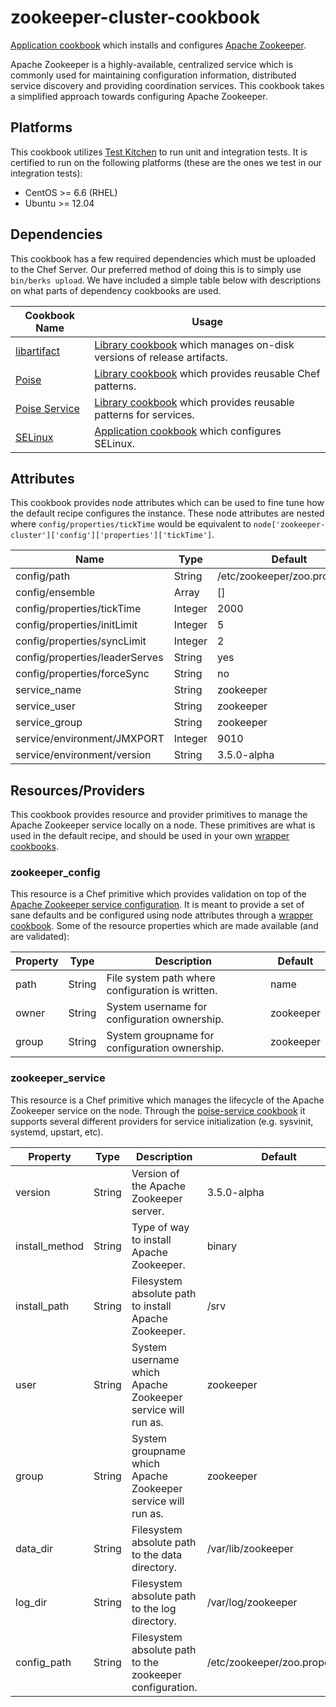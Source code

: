 # zookeeper-cluster-cookbook
[Application cookbook][0] which installs and configures
[Apache Zookeeper][1].

Apache Zookeeper is a highly-available, centralized service which is
commonly used for maintaining configuration information, distributed
service discovery and providing coordination services. This cookbook
takes a simplified approach towards configuring Apache Zookeeper.

## Platforms
This cookbook utilizes [Test Kitchen][8] to run unit and integration
tests. It is certified to run on the following platforms (these are
the ones we test in our integration tests):
- CentOS >= 6.6 (RHEL)
- Ubuntu >= 12.04

## Dependencies
This cookbook has a few required dependencies which must be uploaded
to the Chef Server. Our preferred method of doing this is to simply
use `bin/berks upload`. We have included a simple table below with
descriptions on what parts of dependency cookbooks are used.

| Cookbook Name | Usage |
| ------------- | ----- |
| [libartifact][4] | [Library cookbook][3] which manages on-disk versions of release artifacts. |
| [Poise][5] | [Library cookbook][3] which provides reusable Chef patterns. |
| [Poise Service][6] | [Library cookbook][3] which provides reusable patterns for services. |
| [SELinux][7] | [Application cookbook][0] which configures SELinux. |

## Attributes
This cookbook provides node attributes which can be used to fine tune
how the default recipe configures the instance. These node attributes
are nested where `config/properties/tickTime` would be equivalent to
`node['zookeeper-cluster']['config']['properties']['tickTime']`.

| Name | Type | Default |
| ---- | ---- | ------- |
| config/path | String | /etc/zookeeper/zoo.properties |
| config/ensemble | Array | [] |
| config/properties/tickTime | Integer | 2000 |
| config/properties/initLimit | Integer | 5 |
| config/properties/syncLimit | Integer | 2 |
| config/properties/leaderServes | String | yes |
| config/properties/forceSync | String | no |
| service_name | String | zookeeper |
| service_user | String | zookeeper |
| service_group | String | zookeeper |
| service/environment/JMXPORT | Integer | 9010 |
| service/environment/version | String | 3.5.0-alpha |

## Resources/Providers
This cookbook provides resource and provider primitives to manage
the Apache Zookeeper service locally on a node. These primitives
are what is used in the default recipe, and should be used in
your own [wrapper cookbooks][2].

### zookeeper_config
This resource is a Chef primitive which provides validation on top of
the [Apache Zookeeper service configuration][9]. It is meant to
provide a set of sane defaults and be configured using node attributes
through a [wrapper cookbook][2]. Some of the resource properties which
are made available (and are validated):

| Property | Type | Description | Default |
| -------- | ---- | ----------- | ------- |
| path | String | File system path where configuration is written. | name |
| owner | String | System username for configuration ownership. | zookeeper |
| group | String | System groupname for configuration ownership. | zookeeper |

### zookeeper_service
This resource is a Chef primitive which manages the lifecycle of the
Apache Zookeeper service on the node. Through the
[poise-service cookbook][6] it supports several different providers
for service initialization (e.g. sysvinit, systemd, upstart, etc).

| Property | Type | Description | Default |
| -------- | ---- | ----------- | ------- |
| version | String | Version of the Apache Zookeeper server. | 3.5.0-alpha |
| install_method | String | Type of way to install Apache Zookeeper. | binary |
| install_path | String | Filesystem absolute path to install Apache Zookeeper. | /srv |
| user | String | System username which Apache Zookeeper service will run as. | zookeeper |
| group | String | System groupname which Apache Zookeeper service will run as. | zookeeper |
| data_dir | String | Filesystem absolute path to the data directory. | /var/lib/zookeeper |
| log_dir | String | Filesystem absolute path to the log directory. | /var/log/zookeeper |
| config_path | String | Filesystem absolute path to the zookeeper configuration. | /etc/zookeeper/zoo.properties |

[0]: http://blog.vialstudios.com/the-environment-cookbook-pattern/#theapplicationcookbook
[1]: https://zookeeper.apache.org
[2]: http://blog.vialstudios.com/the-environment-cookbook-pattern#thewrappercookbook
[3]: http://blog.vialstudios.com/the-environment-cookbook-pattern#thelibrarycookbook
[4]: https://github.com/johnbellone/libartifact-cookbook
[5]: https://github.com/poise/poise
[6]: https://github.com/poise/poise-service
[7]: https://github.com/skottler/selinux
[8]: https://github.com/test-kitchen/test-kitchen
[9]: https://zookeeper.apache.org/doc/trunk/zookeeperAdmin.html
